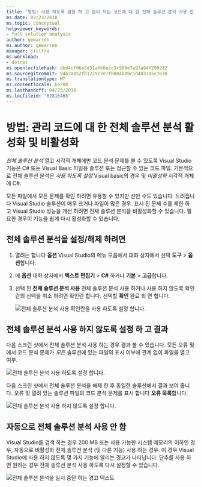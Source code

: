 ```yaml
---
title: '방법: 사용 하도록 설정 하 고 관리 되는 코드에 대 한 전체 솔루션 분석 사용 안 함'
ms.date: 03/23/2018
ms.topic: conceptual
helpviewer_keywords:
- full solution analysis
author: gewarren
ms.author: gewarren
manager: jillfra
ms.workload:
- dotnet
ms.openlocfilehash: dbd4cf06a5d51a668acc5c980e7e93a94f2992f2
ms.sourcegitcommit: 94b3a052fb1229c7e7f8804b09c1d403385c7630
ms.translationtype: MT
ms.contentlocale: ko-KR
ms.lasthandoff: 04/23/2019
ms.locfileid: "62816465"
---
```

# <a name="how-to-enable-and-disable-full-solution-analysis-for-managed-code"></a>방법: 관리 코드에 대 한 전체 솔루션 분석 활성화 및 비활성화

*전체 솔루션 분석* 열고 시각적 개체에만 코드 분석 문제를 볼 수 있도록 Visual Studio 기능은 C# 또는 Visual Basic 파일용 솔루션 또는 접근할 수 있는 코드 파일. 기본적으로 전체 솔루션 분석은 *사용 하도록 설정* Visual basic의 경우 및 *비활성화* 시각적 개체에 C#.

모든 파일에서 모든 문제를 확인 하려면 유용할 수 있지만 산만 수도 있습니다. 느려집니다 Visual Studio 솔루션이 매우 크거나 파일이 많은 경우. 표시 된 문제 수를 제한 하 고 Visual Studio 성능을 개선 하려면 전체 솔루션 분석을 비활성화할 수 있습니다. 필요한 경우이 기능을 쉽게 다시 활성화할 수 있습니다.

## <a name="to-toggle-full-solution-analysis"></a>전체 솔루션 분석을 설정/해제 하려면

1. 열려는 합니다 **옵션** Visual Studio의 메뉴 모음에서 대화 상자에서 선택 **도구** > **옵션**합니다.

1. 에 **옵션** 대화 상자에서 **텍스트 편집기**  >  **C#** 하거나 **기본**  >  **고급**합니다.

1. 선택 된 **전체 솔루션 분석 사용** 전체 솔루션 분석 사용 하거나 사용 하지 않도록 확인란의 선택을 취소 하려면 확인란 합니다. 선택할 **확인** 완료 되 면 합니다.

    ![전체 솔루션 분석 사용 확인란을 사용 하도록 설정 합니다.](../code-quality/media/options-enable-full-solution-analysis.png)

## <a name="results-of-enabling-and-disabling-full-solution-analysis"></a>전체 솔루션 분석 사용 하지 않도록 설정 하 고 결과

다음 스크린 샷에서 전체 솔루션 분석 사용 하는 경우 결과 볼 수 있습니다. 모든 오류 및에서 코드 분석 문제가 *모든* 솔루션에 있는 파일의 표시 여부에 관계 없이 파일을 열고 여부.

![전체 솔루션 분석 사용 하도록 설정 합니다.](../code-quality/media/fsa_enabled.png)

다음 스크린 샷에서 전체 솔루션 분석을 해제 한 후 동일한 솔루션에서 결과 보여 줍니다. 오류 및 열려 있는 솔루션 파일의 코드 분석 문제를 표시 합니다 **오류 목록**합니다.

![전체 솔루션 분석 사용 하지 않도록 설정 합니다.](../code-quality/media/fsa_disabled.png)

## <a name="automatically-disable-full-solution-analysis"></a>자동으로 전체 솔루션 분석 사용 안 함

Visual Studio를 검색 하는 경우 200 MB 또는 사용 가능한 시스템 메모리의 이하인 경우, 자동으로 비활성화 전체 솔루션 분석 (및 다른 기능) 사용 하는 경우. 이 경우 Visual Studio에 사용 하지 않도록 몇 가지 기능에 알리는 경고가 나타납니다. 단추를 사용 하면 원하는 경우 전체 솔루션 분석 사용 하도록 다시 설정할 수 있습니다.

![전체 솔루션 분석을 일시 중단 하는 경고 텍스트](../code-quality/media/fsa_alert.png)